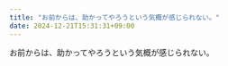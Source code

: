 ```yaml
---
title: "お前からは、助かってやろうという気概が感じられない。"
date: 2024-12-21T15:31:31+09:00
---
```

お前からは、助かってやろうという気概が感じられない。
